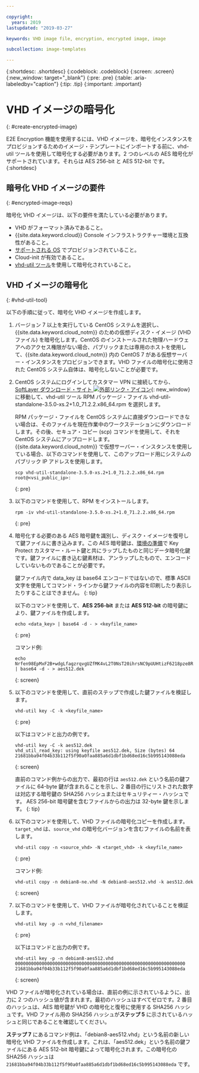 ```yaml
---

copyright:
  years: 2019
lastupdated: "2019-03-27"

keywords: VHD image file, encryption, encrypted image, image

subcollection: image-templates

---
```


{:shortdesc: .shortdesc}
{:codeblock: .codeblock}
{:screen: .screen}
{:new_window: target="_blank"}
{:pre: .pre}
{:table: .aria-labeledby="caption"}
{:tip: .tip}
{:important: .important}


# VHD イメージの暗号化 
{: #create-encrypted-image}

E2E Encryption 機能を使用するには、VHD イメージを、暗号化インスタンスをプロビジョンするためのイメージ・テンプレートにインポートする前に、vhd-util ツールを使用して暗号化する必要があります。2 つのレベルの AES 暗号化がサポートされています。それらは AES 256-bit と AES 512-bit です。
{:shortdesc}

## 暗号化 VHD イメージの要件
{: #encrypted-image-reqs}

暗号化 VHD イメージは、以下の要件を満たしている必要があります。

* VHD がフォーマット済みであること。
* {{site.data.keyword.cloud}} Console インフラストラクチャー環境と互換性があること。
* [サポートされる OS](/docs/infrastructure/image-templates/?topic=image-templates-preparing-and-importing-images#preparing-and-importing-images) でプロビジョンされていること。
* Cloud-init が有効であること。
* [vhd-util ツール](/docs/infrastructure/image-templates?topic=image-templates-create-encrypted-image#vhd-util-tool)を使用して暗号化されていること。

## VHD イメージの暗号化
{: #vhd-util-tool}

以下の手順に従って、暗号化 VHD イメージを作成します。

1. バージョン 7 以上を実行している CentOS システムを選択し、{{site.data.keyword.cloud_notm}} のための仮想ディスク・イメージ (VHD ファイル) を暗号化します。CentOS のインストールされた物理ハードウェアへのアクセス権限がない場合、パブリックまたは専用のホストを使用して、{{site.data.keyword.cloud_notm}} 内の CentOS 7 がある仮想サーバー・インスタンスをプロビジョンできます。VHD ファイルの暗号化に使用された CentOS システム自体は、暗号化しないことが必要です。

2. CentOS システムにログインしてカスタマー VPN に接続してから、[SoftLayer ダウンロード・サイト ![外部リンク・アイコン](../../icons/launch-glyph.svg "外部リンク・アイコン")](http://downloads.service.softlayer.com/citrix/xen/){: new_window} に移動して、vhd-util ツール RPM パッケージ・ファイル vhd-util-standalone-3.5.0-xs.2+1.0_71.2.2.x86_64.rpm を選択します。   

   RPM パッケージ・ファイルを CentOS システムに直接ダウンロードできない場合は、そのファイルを現在作業中のワークステーションにダウンロードします。その後、セキュア・コピー (scp) コマンドを使用して、それを CentOS システムにアップロードします。{{site.data.keyword.cloud_notm}} で仮想サーバー・インスタンスを使用している場合、以下のコマンドを使用して、このアップロード用にシステムのパブリック IP アドレスを使用します。

   ```
   scp vhd-util-standalone-3.5.0-xs.2+1.0_71.2.2.x86_64.rpm root@<vsi_public_ip>:
   ```
   {: pre}

3. 以下のコマンドを使用して、RPM をインストールします。

   ```
   rpm -iv vhd-util-standalone-3.5.0-xs.2+1.0_71.2.2.x86_64.rpm
   ```
   {: pre}

4. 暗号化する必要のある AES 暗号鍵を識別し、ディスク・イメージを復号して鍵ファイルに書き込みます。この AES 暗号鍵は、[環境の準備](/docs/infrastructure/image-templates?topic=image-templates-using-end-to-end-e2e-encryption-to-provision-an-encrypted-instance#preparing-your-environment)で Key Protect カスタマー・ルート鍵と共にラップしたものと同じデータ暗号化鍵です。鍵ファイルに書き込む鍵素材は、アンラップしたもので、エンコードしていないものであることが必要です。 

   鍵ファイル内で data_key は base64 エンコードではないので、標準 ASCII 文字を使用してコマンド・ラインから鍵ファイルの内容を印刷したり表示したりすることはできません。
   {: tip}

   以下のコマンドを使用して、**AES 256-bit** または **AES 512-bit** の暗号鍵により、鍵ファイルを作成します。 
   
   ```
   echo <data_key> | base64 -d - > <keyfile_name>
   ```
   {: pre} 

   コマンド例:

   ```
   echo Nrfen98EpMxF2B+wdgLfagzrqvgUZfMK4vL2T0NsT20ihrsNC9pUUHtizF6218pze8RLCgQ6kwxuE58IWLzgDA== | base64 -d - > aes512.dek
   ```
   {: screen}

5. 以下のコマンドを使用して、直前のステップで作成した鍵ファイルを検証します。

   ```
   vhd-util key -C -k <keyfile_name>
   ```
   {: pre}

   以下はコマンドと出力の例です。

   ```
   vhd-util key -C -k aes512.dek
   vhd_util_read_key: using keyfile aes512.dek, Size (bytes) 64
   21681bba94f04b33b112f5f90a0faa885a6d1dbf1bd68ed16c5b995143088eda
   ```
   {: screen}

   直前のコマンド例からの出力で、最初の行は `aes512.dek` という名前の鍵ファイルに 64-byte 鍵が含まれることを示し、2 番目の行にリストされた数字は対応する暗号鍵の SHA256 ハッシュまたはセキュリティー・ハッシュです。
AES 256-bit 暗号鍵を含むファイルからの出力は 32-byte 鍵を示します。
   {: tip} 

6. 以下のコマンドを使用して、VHD ファイルの暗号化コピーを作成します。`target_vhd` は、`source_vhd` の暗号化バージョンを含むファイルの名前を表します。

   ```
   vhd-util copy -n <source_vhd> -N <target_vhd> -k <keyfile_name>
   ```
   {: pre}    

   コマンド例:

   ```
   vhd-util copy -n debian8-ne.vhd -N debian8-aes512.vhd -k aes512.dek
   ```
   {: screen}

7. 以下のコマンドを使用して、VHD ファイルが暗号化されていることを検証します。

   ```
   vhd-util key -p -n <vhd_filename>
   ```
   {: pre}

   以下はコマンドと出力の例です。

   ```
   vhd-util key -p -n debian8-aes512.vhd
   0000000000000000000000000000000000000000000000000000000000000000
   21681bba94f04b33b112f5f90a0faa885a6d1dbf1bd68ed16c5b995143088eda
   ```
   {: screen}

VHD ファイルが暗号化されている場合は、直前の例に示されているように、出力に 2 つのハッシュ値が含まれます。最初のハッシュはすべてゼロです。2 番目のハッシュは、AES 暗号鍵が VHD の暗号化と復号に使用する SHA256 ハッシュです。VHD ファイル用の SHA256 ハッシュが**ステップ 5** に示されているハッシュと同じであることを確認してください。

**ステップ 7** にあるコマンド例は、「debian8-aes512.vhd」という名前の新しい暗号化 VHD ファイルを作成します。これは、「aes512.dek」という名前の鍵ファイルにある AES 512-bit 暗号鍵によって暗号化されます。この暗号化の SHA256 ハッシュは `21681bba94f04b33b112f5f90a0faa885a6d1dbf1bd68ed16c5b995143088eda` です。
